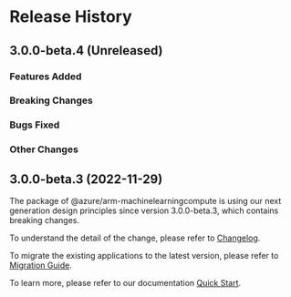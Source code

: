 # Release History

## 3.0.0-beta.4 (Unreleased)

### Features Added

### Breaking Changes

### Bugs Fixed

### Other Changes

## 3.0.0-beta.3 (2022-11-29)

The package of @azure/arm-machinelearningcompute is using our next generation design principles since version 3.0.0-beta.3, which contains breaking changes.

To understand the detail of the change, please refer to [Changelog](https://aka.ms/js-track2-changelog).

To migrate the existing applications to the latest version, please refer to [Migration Guide](https://aka.ms/js-track2-migration-guide).

To learn more, please refer to our documentation [Quick Start](https://aka.ms/azsdk/js/mgmt/quickstart ).
